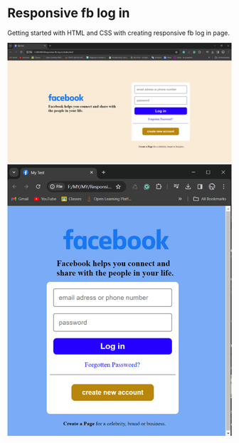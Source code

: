 # Responsive fb log in
 Getting started with HTML and CSS with creating responsive fb log in page.

![Landing Page](Screenshots/Screenshot%20(199).png)
![Landing Page @ responsive to max-width:700px](Screenshots/Screenshot%20(200).png)